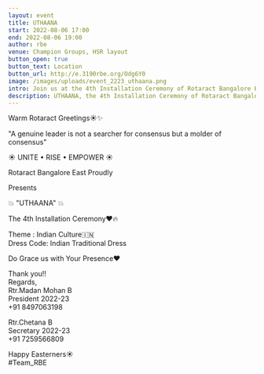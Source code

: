 ```yaml
---
layout: event
title: UTHAANA
start: 2022-08-06 17:00
end: 2022-08-06 19:00
author: rbe
venue: Champion Groups, HSR layout
button_open: true
button_text: Location
button_url: http://e.3190rbe.org/Odg6Y0
image: /images/uploads/event_2223_uthaana.png
intro: Join us at the 4th Installation Ceremony of Rotaract Bangalore East.
description: UTHAANA, the 4th Installation Ceremony of Rotaract Bangalore East.
---
```

Warm Rotaract Greetings☀️✨

"A genuine leader is not a searcher for consensus but a molder of consensus"

☀️ UNITE • RISE • EMPOWER ☀️

Rotaract Bangalore East Proudly

Presents

💥  "UTHAANA" 💥

The 4th Installation Ceremony❤️🔥

Theme : Indian Culture🇮🇳\
Dress Code: Indian Traditional Dress

Do Grace us with Your Presence❤️

Thank you!! \
Regards, \
Rtr.Madan Mohan B\
President 2022-23\
+91 8497063198

Rtr.Chetana B\
Secretary 2022-23\
+91 7259566809

Happy Easterners☀️\
#Team_RBE